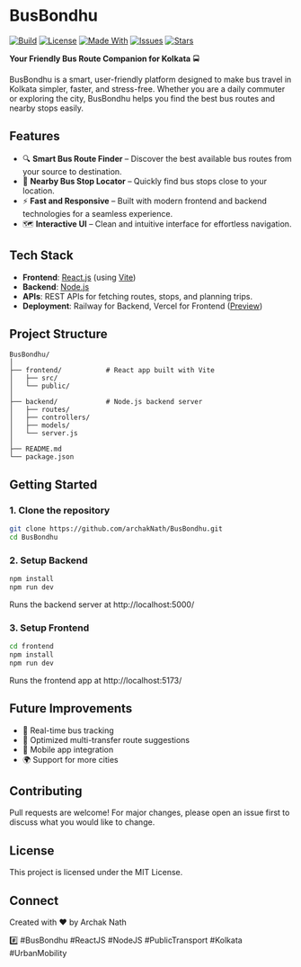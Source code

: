 # BusBondhu 
[![Build](https://img.shields.io/badge/build-passing-brightgreen)](https://github.com/archakNath/BusBondhu) [![License](https://img.shields.io/badge/license-MIT-blue.svg)](LICENSE) [![Made With](https://img.shields.io/badge/Made%20with-React%20%26%20Node.js-blue)](https://reactjs.org/) [![Issues](https://img.shields.io/github/issues/archakNath/BusBondhu)](https://github.com/archakNath/BusBondhu/issues) [![Stars](https://img.shields.io/github/stars/archakNath/BusBondhu)](https://github.com/archakNath/BusBondhu/stargazers)

**Your Friendly Bus Route Companion for Kolkata** 🚍

BusBondhu is a smart, user-friendly platform designed to make bus travel in Kolkata simpler, faster, and stress-free. Whether you are a daily commuter or exploring the city, BusBondhu helps you find the best bus routes and nearby stops easily.

## Features

- 🔍 **Smart Bus Route Finder** – Discover the best available bus routes from your source to destination.
- 📍 **Nearby Bus Stop Locator** – Quickly find bus stops close to your location.
- ⚡ **Fast and Responsive** – Built with modern frontend and backend technologies for a seamless experience.
- 🗺️ **Interactive UI** – Clean and intuitive interface for effortless navigation.

## Tech Stack

- **Frontend**: [React.js](https://reactjs.org/) (using [Vite](https://vitejs.dev/))
- **Backend**: [Node.js](https://nodejs.org/)
- **APIs**: REST APIs for fetching routes, stops, and planning trips.
- **Deployment**: Railway for Backend, Vercel for Frontend ([Preview](https://bus-bondhu.vercel.app/)) 

## Project Structure

```
BusBondhu/
│
├── frontend/           # React app built with Vite
│   ├── src/
│   └── public/
│
├── backend/            # Node.js backend server
│   ├── routes/
│   ├── controllers/
│   ├── models/
│   └── server.js
│
├── README.md
└── package.json
```

## Getting Started

### 1. Clone the repository
```bash
git clone https://github.com/archakNath/BusBondhu.git
cd BusBondhu
```

### 2. Setup Backend
```bash
npm install
npm run dev
```
Runs the backend server at http://localhost:5000/

### 3. Setup Frontend
```bash
cd frontend
npm install
npm run dev
```
Runs the frontend app at http://localhost:5173/

## Future Improvements

- 🚏 Real-time bus tracking
- 🧭 Optimized multi-transfer route suggestions
- 📲 Mobile app integration
- 🌍 Support for more cities

## Contributing

Pull requests are welcome! For major changes, please open an issue first to discuss what you would like to change.

## License

This project is licensed under the MIT License.

## Connect

Created with ❤️ by Archak Nath

#️⃣ #BusBondhu #ReactJS #NodeJS #PublicTransport #Kolkata #UrbanMobility
